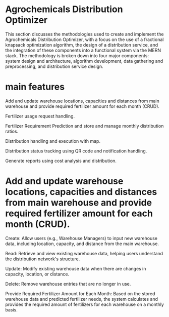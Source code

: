 # Agrochemicals  Distribution Optimizer 

This section discusses the methodologies used to create and implement the Agrochemicals Distribution Optimizer, with a focus on the use of a fractional knapsack optimization algorithm, the design of a distribution service, and the integration of these components into a functional system via the MERN stack. The methodology is broken down into four major components: system design and architecture, algorithm development, data gathering and preprocessing, and distribution service design.

# main features


Add and update warehouse locations, capacities and distances from main warehouse and provide required fertilizer amount for each month (CRUD). 

Fertilizer usage request handling. 

Fertilizer Requirement Prediction and store and manage monthly distribution ratios. 

Distribution handling and execution with map. 

Distribution status tracking using QR code and notification handling. 

Generate reports using cost analysis and distribution. 


# Add and update warehouse locations, capacities and distances from main warehouse and provide required fertilizer amount for each month (CRUD).

Create: Allow users (e.g., Warehouse Managers) to input new warehouse data, including location, capacity, and distance from the main warehouse.

Read: Retrieve and view existing warehouse data, helping users understand the distribution network's structure.

Update: Modify existing warehouse data when there are changes in capacity, location, or distance.

Delete: Remove warehouse entries that are no longer in use.

Provide Required Fertilizer Amount for Each Month: Based on the stored warehouse data and predicted fertilizer needs, the system calculates and provides the required amount of fertilizers for each warehouse on a monthly basis.